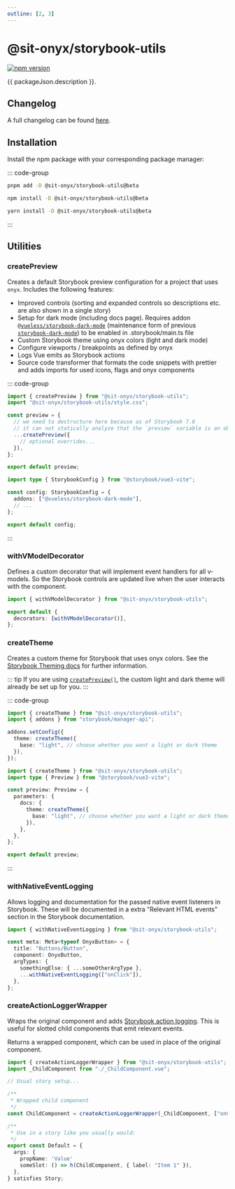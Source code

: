 ```yaml
---
outline: [2, 3]
---
```


<script lang="ts" setup>
import packageJson from "../../../../../packages/storybook-utils/package.json";
</script>

# @sit-onyx/storybook-utils

<div class="hide-external-link">

[![npm version](https://badge.fury.io/js/@sit-onyx%2Fstorybook-utils.svg)](https://www.npmjs.com/package/@sit-onyx/storybook-utils)

</div>

{{ packageJson.description }}.

## Changelog

A full changelog can be found [here](/development/packages/changelogs/storybook-utils).

## Installation

Install the npm package with your corresponding package manager:

::: code-group

```sh [pnpm]
pnpm add -D @sit-onyx/storybook-utils@beta
```

```sh [npm]
npm install -D @sit-onyx/storybook-utils@beta
```

```sh [yarn]
yarn install -D @sit-onyx/storybook-utils@beta
```

:::

## Utilities

### createPreview

Creates a default Storybook preview configuration for a project that uses `onyx`. Includes the following features:

- Improved controls (sorting and expanded controls so descriptions etc. are also shown in a single story)
- Setup for dark mode (including docs page). Requires addon [`@vueless/storybook-dark-mode`](https://github.com/vuelessjs/storybook-dark-mode#readme) (maintenance form of previous [`storybook-dark-mode`](https://github.com/hipstersmoothie/storybook-dark-mode/issues/295#issuecomment-2938151892)) to be enabled in .storybook/main.ts file
- Custom Storybook theme using onyx colors (light and dark mode)
- Configure viewports / breakpoints as defined by onyx
- Logs Vue emits as Storybook actions
- Source code transformer that formats the code snippets with prettier and adds imports for used icons, flags and onyx components

::: code-group

```ts [.storybook/preview.ts]
import { createPreview } from "@sit-onyx/storybook-utils";
import "@sit-onyx/storybook-utils/style.css";

const preview = {
  // we need to destructure here because as of Storybook 7.6
  // it can not statically analyze that the `preview` variable is an object
  ...createPreview({
    // optional overrides...
  }),
};

export default preview;
```

```ts [.storybook/main.ts]
import type { StorybookConfig } from "@storybook/vue3-vite";

const config: StorybookConfig = {
  addons: ["@vueless/storybook-dark-mode"],
  // ...
};

export default config;
```

:::

### withVModelDecorator

Defines a custom decorator that will implement event handlers for all v-models.
So the Storybook controls are updated live when the user interacts with the component.

```ts [.storybook/preview.ts]
import { withVModelDecorator } from "@sit-onyx/storybook-utils";

export default {
  decorators: [withVModelDecorator()],
};
```

### createTheme

Creates a custom theme for Storybook that uses onyx colors.
See the [Storybook Theming docs](https://storybook.js.org/docs/configure/theming) for further information.

::: tip
If you are using [`createPreview()`](#createpreview), the custom light and dark theme will already be set up for you.
:::

::: code-group

```ts [.storybook/manager.ts]
import { createTheme } from "@sit-onyx/storybook-utils";
import { addons } from "storybook/manager-api";

addons.setConfig({
  theme: createTheme({
    base: "light", // choose whether you want a light or dark theme
  }),
});
```

```ts [.storybook/preview.ts]
import { createTheme } from "@sit-onyx/storybook-utils";
import type { Preview } from "@storybook/vue3-vite";

const preview: Preview = {
  parameters: {
    docs: {
      theme: createTheme({
        base: "light", // choose whether you want a light or dark theme
      }),
    },
  },
};

export default preview;
```

:::

### withNativeEventLogging

Allows logging and documentation for the passed native event listeners in Storybook.
These will be documented in a extra "Relevant HTML events" section in the Storybook documentation.

```ts [.storybook/preview.ts]
import { withNativeEventLogging } from "@sit-onyx/storybook-utils";

const meta: Meta<typeof OnyxButton> = {
  title: "Buttons/Button",
  component: OnyxButton,
  argTypes: {
    somethingElse: { ...someOtherArgType },
    ...withNativeEventLogging(["onClick"]),
  },
};
```

### createActionLoggerWrapper

Wraps the original component and adds [Storybook action logging](https://storybook.js.org/docs/essentials/actions).
This is useful for slotted child components that emit relevant events.

Returns a wrapped component, which can be used in place of the original component.

```ts
import { createActionLoggerWrapper } from "@sit-onyx/storybook-utils";
import _ChildComponent from "./_ChildComponent.vue";

// Usual story setup...

/**
 * Wrapped child component
 */
const ChildComponent = createActionLoggerWrapper(_ChildComponent, ["onChildEmit"]);

/**
 * Use in a story like you usually would:
 */
export const Default = {
  args: {
    propName: 'Value'
    someSlot: () => h(ChildComponent, { label: "Item 1" }),
  },
} satisfies Story;
```
